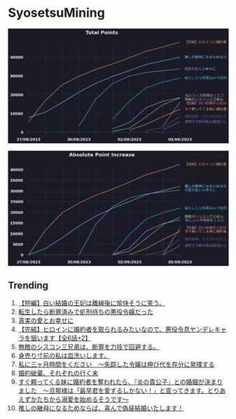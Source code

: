 # SyosetsuMining


![](https://raw.githubusercontent.com/exc4l/SyosetsuMining/main/plots/point_trend.png)

![](https://raw.githubusercontent.com/exc4l/SyosetsuMining/main/plots/point_increase.png)


## Trending

1. [【短編】白い結婚の王妃は離縁後に愉快そうに笑う。](https://ncode.syosetu.com/n0553ik/)
2. [転生したら断罪済みで処刑待ちの悪役令嬢だった](https://ncode.syosetu.com/n8824ij/)
3. [真実の愛とお幸せに](https://ncode.syosetu.com/n8681ij/)
4. [【完結】ヒロインに婚約者を取られるみたいなので、悪役令息ヤンデレキャラを狙います【全6話+2】](https://ncode.syosetu.com/n6074ij/)
5. [無敵のシスコン三兄弟は、断罪を力技で回避する。](https://ncode.syosetu.com/n8828ij/)
6. [身売り寸前の私は皿洗いします。](https://ncode.syosetu.com/n0387ik/)
7. [ 私に三ヶ月時間をください　～失踪した令嬢は伸び代を存分に発揮する](https://ncode.syosetu.com/n9176ij/)
8. [婚約破棄、それぞれの行く末](https://ncode.syosetu.com/n0026ik/)
9. [すぐ頼ってくる妹に婚約者を奪われたら、『炎の貴公子』との婚姻が決まりました　～旦那様は「最早君を愛するしかない！」と宣ってきます。とりあえずかたちから溺愛を始めるそうです～](https://ncode.syosetu.com/n9796ij/)
10. [推しの継母になるためならば、喜んで偽装結婚いたします！](https://ncode.syosetu.com/n5443ij/)
